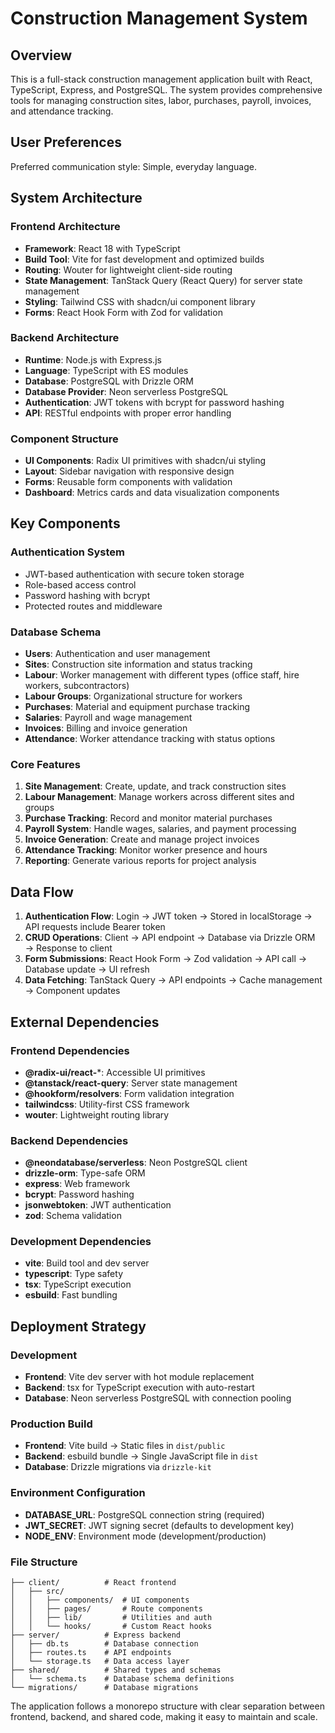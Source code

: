 # Construction Management System

## Overview

This is a full-stack construction management application built with React, TypeScript, Express, and PostgreSQL. The system provides comprehensive tools for managing construction sites, labor, purchases, payroll, invoices, and attendance tracking.

## User Preferences

Preferred communication style: Simple, everyday language.

## System Architecture

### Frontend Architecture
- **Framework**: React 18 with TypeScript
- **Build Tool**: Vite for fast development and optimized builds
- **Routing**: Wouter for lightweight client-side routing
- **State Management**: TanStack Query (React Query) for server state management
- **Styling**: Tailwind CSS with shadcn/ui component library
- **Forms**: React Hook Form with Zod for validation

### Backend Architecture
- **Runtime**: Node.js with Express.js
- **Language**: TypeScript with ES modules
- **Database**: PostgreSQL with Drizzle ORM
- **Database Provider**: Neon serverless PostgreSQL
- **Authentication**: JWT tokens with bcrypt for password hashing
- **API**: RESTful endpoints with proper error handling

### Component Structure
- **UI Components**: Radix UI primitives with shadcn/ui styling
- **Layout**: Sidebar navigation with responsive design
- **Forms**: Reusable form components with validation
- **Dashboard**: Metrics cards and data visualization components

## Key Components

### Authentication System
- JWT-based authentication with secure token storage
- Role-based access control
- Password hashing with bcrypt
- Protected routes and middleware

### Database Schema
- **Users**: Authentication and user management
- **Sites**: Construction site information and status tracking
- **Labour**: Worker management with different types (office staff, hire workers, subcontractors)
- **Labour Groups**: Organizational structure for workers
- **Purchases**: Material and equipment purchase tracking
- **Salaries**: Payroll and wage management
- **Invoices**: Billing and invoice generation
- **Attendance**: Worker attendance tracking with status options

### Core Features
1. **Site Management**: Create, update, and track construction sites
2. **Labour Management**: Manage workers across different sites and groups
3. **Purchase Tracking**: Record and monitor material purchases
4. **Payroll System**: Handle wages, salaries, and payment processing
5. **Invoice Generation**: Create and manage project invoices
6. **Attendance Tracking**: Monitor worker presence and hours
7. **Reporting**: Generate various reports for project analysis

## Data Flow

1. **Authentication Flow**: Login → JWT token → Stored in localStorage → API requests include Bearer token
2. **CRUD Operations**: Client → API endpoint → Database via Drizzle ORM → Response to client
3. **Form Submissions**: React Hook Form → Zod validation → API call → Database update → UI refresh
4. **Data Fetching**: TanStack Query → API endpoints → Cache management → Component updates

## External Dependencies

### Frontend Dependencies
- **@radix-ui/react-***: Accessible UI primitives
- **@tanstack/react-query**: Server state management
- **@hookform/resolvers**: Form validation integration
- **tailwindcss**: Utility-first CSS framework
- **wouter**: Lightweight routing library

### Backend Dependencies
- **@neondatabase/serverless**: Neon PostgreSQL client
- **drizzle-orm**: Type-safe ORM
- **express**: Web framework
- **bcrypt**: Password hashing
- **jsonwebtoken**: JWT authentication
- **zod**: Schema validation

### Development Dependencies
- **vite**: Build tool and dev server
- **typescript**: Type safety
- **tsx**: TypeScript execution
- **esbuild**: Fast bundling

## Deployment Strategy

### Development
- **Frontend**: Vite dev server with hot module replacement
- **Backend**: tsx for TypeScript execution with auto-restart
- **Database**: Neon serverless PostgreSQL with connection pooling

### Production Build
- **Frontend**: Vite build → Static files in `dist/public`
- **Backend**: esbuild bundle → Single JavaScript file in `dist`
- **Database**: Drizzle migrations via `drizzle-kit`

### Environment Configuration
- **DATABASE_URL**: PostgreSQL connection string (required)
- **JWT_SECRET**: JWT signing secret (defaults to development key)
- **NODE_ENV**: Environment mode (development/production)

### File Structure
```
├── client/          # React frontend
│   ├── src/
│   │   ├── components/  # UI components
│   │   ├── pages/       # Route components
│   │   ├── lib/         # Utilities and auth
│   │   └── hooks/       # Custom React hooks
├── server/          # Express backend
│   ├── db.ts        # Database connection
│   ├── routes.ts    # API endpoints
│   └── storage.ts   # Data access layer
├── shared/          # Shared types and schemas
│   └── schema.ts    # Database schema definitions
└── migrations/      # Database migrations
```

The application follows a monorepo structure with clear separation between frontend, backend, and shared code, making it easy to maintain and scale.